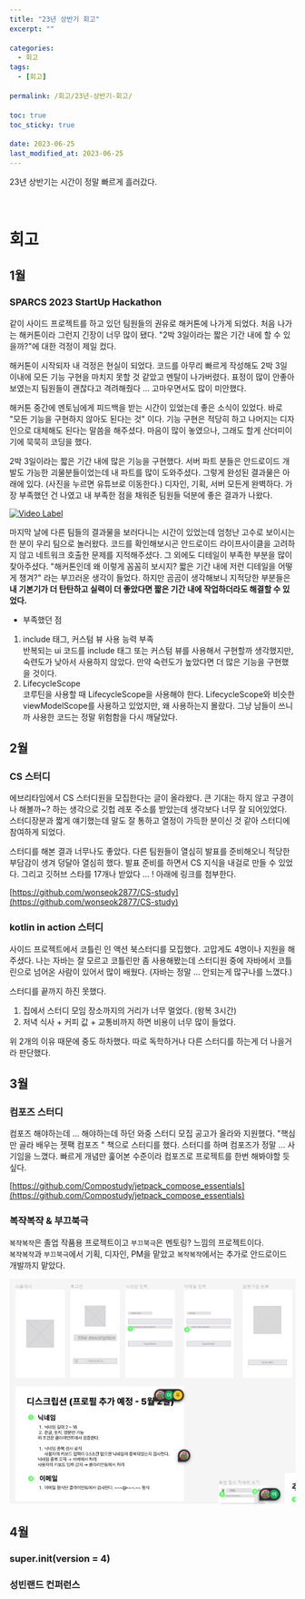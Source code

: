```yaml
---
title: "23년 상반기 회고"
excerpt: ""

categories:
  - 회고
tags:
  - [회고]

permalink: /회고/23년-상반기-회고/

toc: true
toc_sticky: true

date: 2023-06-25
last_modified_at: 2023-06-25
---
```


23년 상반기는 시간이 정말 빠르게 흘러갔다.     

<br>

# 회고
## 1월
### SPARCS 2023 StartUp Hackathon   
같이 사이드 프로젝트를 하고 있던 팀원들의 권유로 해커톤에 나가게 되었다. 처음 나가는 해커톤이라 그런지 긴장이 너무 많이 됐다. "2박 3일이라는 짧은 기간 내에 할 수 있을까?"에 대한 걱정이 제일 컸다.   

해커톤이 시작되자 내 걱정은 현실이 되었다. 코드를 아무리 빠르게 작성해도 2박 3일 이내에 모든 기능 구현을 마치지 못할 것 같았고 멘탈이 나가버렸다. 표정이 많이 안좋아보였는지 팀원들이 괜찮다고 격려해줬다 ... 고마우면서도 많이 미안했다.    

해커톤 중간에 멘토님에게 피드백을 받는 시간이 있었는데 좋은 소식이 있었다. 바로 "모든 기능을 구현하지 않아도 된다는 것" 이다. 기능 구현은 적당히 하고 나머지는 디자인으로 대체해도 된다는 말씀을 해주셨다. 마음이 많이 놓였으나, 그래도 할게 산더미이기에 묵묵히 코딩을 했다.   

2박 3일이라는 짧은 기간 내에 많은 기능을 구현했다. 서버 파트 분들은 안드로이드 개발도 가능한 괴물분들이었는데 내 파트를 많이 도와주셨다. 그렇게 완성된 결과물은 아래에 있다. (사진을 누르면 유튜브로 이동한다.) 디자인, 기획, 서버 모든게 완벽하다. 가장 부족했던 건 나였고 내 부족한 점을 채워준 팀원들 덕분에 좋은 결과가 나왔다.  

[![Video Label](http://img.youtube.com/vi/CdgJahrQYZE/0.jpg)](https://youtu.be/CdgJahrQYZE)   

마지막 날에 다른 팀들의 결과물을 보러다니는 시간이 있었는데 엄청난 고수로 보이시는 한 분이 우리 팀으로 놀러왔다. 코드를 확인해보시곤 안드로이드 라이프사이클을 고려하지 않고 네트워크 호출한 문제를 지적해주셨다. 그 외에도 디테일이 부족한 부분을 많이 찾아주셨다. "해커톤인데 왜 이렇게 꼼꼼히 보시지? 짧은 기간 내에 저런 디테일을 어떻게 챙겨?" 라는 부끄러운 생각이 들었다. 하지만 곰곰이 생각해보니 지적당한 부분들은 **내 기본기가 더 탄탄하고 실력이 더 좋았다면 짧은 기간 내에 작업하더라도 해결할 수 있었다.**   

* 부족했던 점   
1. include 태그, 커스텀 뷰 사용 능력 부족   
반복되는 ui 코드를 include 태그 또는 커스텀 뷰를 사용해서 구현할까 생각했지만, 숙련도가 낮아서 사용하지 않았다. 만약 숙련도가 높았다면 더 많은 기능을 구현했을 것이다.   
2. LifecycleScope   
코루틴을 사용할 때 LifecycleScope을 사용해야 한다. LifecycleScope와 비슷한 viewModelScope를 사용하고 있었지만, 왜 사용하는지 몰랐다. 그냥 남들이 쓰니까 사용한 코드는 정말 위험함을 다시 깨달았다.   

## 2월   
### CS 스터디    
에브리타임에서 CS 스터디원을 모집한다는 글이 올라왔다. 큰 기대는 하지 않고 구경이나 해볼까~? 하는 생각으로 깃헙 레포 주소를 받았는데 생각보다 너무 잘 되어있었다. 스터디장분과 짧게 얘기했는데 말도 잘 통하고 열정이 가득한 분이신 것 같아 스터디에 참여하게 되었다.    

스터디를 해본 결과 너무나도 좋았다. 다른 팀원들이 열심히 발표를 준비해오니 적당한 부담감이 생겨 덩달아 열심히 했다. 발표 준비를 하면서 CS 지식을 내걸로 만들 수 있었다. 그리고 깃허브 스타를 17개나 받았다 ... ! 아래에 링크를 첨부한다.  

[https://github.com/wonseok2877/CS-study](https://github.com/wonseok2877/CS-study)

### kotlin in action 스터디   
사이드 프로젝트에서 코틀린 인 액션 북스터디를 모집했다. 고맙게도 4명이나 지원을 해주셨다. 나는 자바는 잘 모르고 코틀린만 좀 사용해봤는데 스터디원 중에 자바에서 코틀린으로 넘어온 사람이 있어서 많이 배웠다. (자바는 정말 ... 안되는게 많구나를 느꼈다.)    

스터디를 끝까지 하진 못했다.
1. 집에서 스터디 모임 장소까지의 거리가 너무 멀었다. (왕복 3시간)
2. 저녁 식사 + 커피 값 + 교통비까지 하면 비용이 너무 많이 들었다.   

위 2개의 이유 때문에 중도 하차했다. 따로 독학하거나 다른 스터디를 하는게 더 나을거라 판단했다.   


## 3월   
### 컴포즈 스터디   
컴포즈 해야하는데 ... 해야하는데 하던 와중 스터디 모집 공고가 올라와 지원했다. "핵심만 골라 배우는 젯팩 컴포즈 " 책으로 스터디를 했다. 스터디를 하며 컴포즈가 정말 ... 사기임을 느꼈다. 빠르게 개념만 훑어본 수준이라 컴포즈로 프로젝트를 한번 해봐야할 듯 싶다.   

[https://github.com/Compostudy/jetpack_compose_essentials](https://github.com/Compostudy/jetpack_compose_essentials)     

### 복쟉복쟉 & 부끄북극
`복쟉복쟉`은 졸업 작품용 프로젝트이고 `부끄북극`은 멘토링? 느낌의 프로젝트이다.   
`복쟉복쟉`과 `부끄북극`에서 기획, 디자인, PM을 맡았고 `복쟉복쟉`에서는 추가로 안드로이드 개발까지 맡았다.   

![](/_posts/images/2023-06-29-16-00-59.png)


## 4월
### super.init(version = 4)
### 성빈랜드 컨퍼런스


















